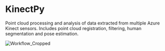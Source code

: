 # KinectPy
Point cloud processing and analysis of data extracted from multiple Azure Kinect sensors. Includes point cloud registration, filtering, human segmentation and pose estimation.

![Workflow_Cropped](https://user-images.githubusercontent.com/25236592/184530742-44aa7d92-1324-4a08-8906-2ef536d42abb.png)
